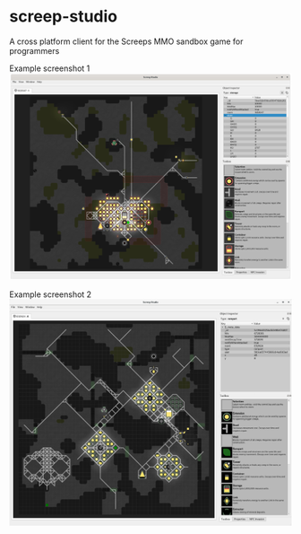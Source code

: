 # screep-studio

A cross platform client for the Screeps MMO sandbox game for programmers

Example screenshot 1
![Screep Studio](screenshots/screep-studio-001.png "Screen Shot 1")

Example screenshot 2
![Screep Studio](screenshots/screep-studio-002.png "Screen Shot 2")
